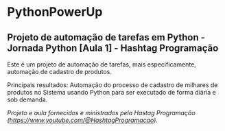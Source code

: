 # PythonPowerUp
## Projeto de automação de tarefas em Python - Jornada Python [Aula 1] - Hashtag Programação

Este é um projeto de automação de tarefas, mais especificamente, automação de cadastro de produtos.

Principais resultados: Automação do processo de cadastro de milhares de produtos no Sistema usando Python para ser executado de forma diária e sob demanda.

*Projeto e aula fornecidos e ministrados pela Hastag Programação (https://www.youtube.com/@HashtagProgramacao).*